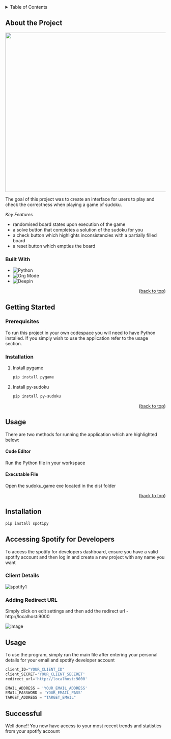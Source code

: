 <!-- TABLE OF CONTENTS -->
<details>
  <summary>Table of Contents</summary>
  <ol>
    <li>
      <a href="#about-the-project">About The Project</a>
      <ul>
        <li><a href="#built-with">Built With</a></li>
      </ul>
    </li>
    <li>
      <a href="#getting-started">Getting Started</a>
      <ul>
        <li><a href="#prerequisites">Prerequisites</a></li>
        <li><a href="#installation">Installation</a></li>
      </ul>
    </li>
    <li><a href="#usage">Usage</a></li>
  </ol>
</details>

<!-- ABOUT THE PROJECT -->
## About the Project

<p align="center">
  <img src="https://user-images.githubusercontent.com/108723117/181786012-31b5a25b-5b1d-4397-a44a-b5ff2fc423d4.png" width="700" height="500"/>
</p>

The goal of this project was to create an interface for users to play and check the correctness when playing a game of sudoku.

*Key Features*
- randomised board states upon execution of the game
- a solve button that completes a solution of the sudoku for you
- a check button which highlights inconsistencies with a partially filled board
- a reset button which empties the board


### Built With

* ![Python](https://img.shields.io/badge/python-3670A0?style=for-the-badge&logo=python&logoColor=ffdd54)
* ![Org Mode](https://img.shields.io/badge/pygame-%2377AA99.svg?style=for-the-badge&logo=org&logoColor=white)
* ![Deepin](https://img.shields.io/badge/pyinstaller-007CFF?style=for-the-badge&logo=deepin&logoColor=white)

<p align="right">(<a href="#about-the-project">back to top</a>)</p>

<!-- GETTING STARTED -->
## Getting Started

### Prerequisites

To run this project in your own codespace you will need to have Python installed. If you simply wish to use the application refer to the usage section.

### Installation

1. Install pygame
   ```sh
   pip install pygame
   ```
2. Install py-sudoku
   ```sh
   pip install py-sudoku
   ```

<p align="right">(<a href="#about-the-project">back to top</a>)</p>

<!-- USAGE EXAMPLES -->
## Usage
There are two methods for running the application which are highlighted below:

#### Code Editor
Run the Python file in your workspace

#### Executable File
Open the sudoku_game exe located in the dist folder

<p align="right">(<a href="#about-the-project">back to top</a>)</p>

## Installation
```bash
pip install spotipy
```

## Accessing Spotify for Developers
To access the spotify for developers dashboard, ensure you have a valid spotify account and then log in and create a new project with any name you want

### Client Details
![spotify1](https://user-images.githubusercontent.com/108723117/181784499-e4e4e25e-5060-4084-962b-ea6dad0942a9.png)

### Adding Redirect URL
Simply click on edit settings and then add the redirect url - http://localhost:9000

![image](https://user-images.githubusercontent.com/108723117/181784857-a329e35a-7b83-473c-9d38-7f65d5610d73.png)



## Usage
To use the program, simply run the main file after entering your personal details for your email and spotify developer account


``` Python
client_ID="YOUR_CLIENT_ID"
client_SECRET='YOUR_CLIENT_SECERET'   
redirect_url='http://localhost:9000'

EMAIL_ADDRESS = 'YOUR_EMAIL_ADDRESS'
EMAIL_PASSWORD = 'YOUR_EMAIL_PASS'
TARGET_ADDRESS = "TARGET_EMAIL"
```

## Successful
Well done!! You now have access to your most recent trends and statistics from your spotify account







